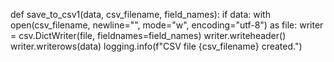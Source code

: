 def save_to_csv1(data, csv_filename, field_names):
    if data:
        with open(csv_filename, newline="", mode="w", encoding="utf-8") as file:
            writer = csv.DictWriter(file, fieldnames=field_names)
            writer.writeheader()
            writer.writerows(data)
        logging.info(f"CSV file {csv_filename} created.")
